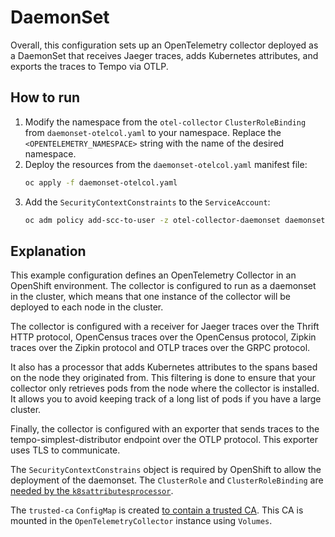 # DaemonSet

Overall, this configuration sets up an OpenTelemetry collector deployed as a DaemonSet that receives Jaeger traces, adds Kubernetes attributes, and exports the traces to Tempo via OTLP.

## How to run
1. Modify the namespace from the `otel-collector` `ClusterRoleBinding` from `daemonset-otelcol.yaml` to your namespace. Replace the `<OPENTELEMETRY_NAMESPACE>` string with the name of the desired namespace.
1. Deploy the resources from the `daemonset-otelcol.yaml` manifest file:
    ```sh
    oc apply -f daemonset-otelcol.yaml
    ```
1. Add the `SecurityContextConstraints` to the `ServiceAccount`:
    ```sh
    oc adm policy add-scc-to-user -z otel-collector-daemonset daemonset-with-hostport
    ```

## Explanation
This example configuration defines an OpenTelemetry Collector in an OpenShift environment. The collector is configured to run as a daemonset in the cluster, which means that one instance of the collector will be deployed to each node in the cluster.

The collector is configured with a receiver for Jaeger traces over the Thrift HTTP protocol, OpenCensus traces over the OpenCensus protocol, Zipkin traces over the Zipkin protocol and OTLP traces over the GRPC protocol.

It also has a processor that adds Kubernetes attributes to the spans based on the node they originated from. This filtering is done to ensure that your collector only retrieves pods from the node where the collector is installed. It allows you to avoid keeping track of a long list of pods if you have a large cluster.

Finally, the collector is configured with an exporter that sends traces to the tempo-simplest-distributor endpoint over the OTLP protocol. This exporter uses TLS to communicate.

The `SecurityContextConstrains` object is required by OpenShift to allow the deployment of the daemonset. The `ClusterRole` and `ClusterRoleBinding` are [needed by the `k8sattributesprocessor`](https://github.com/open-telemetry/opentelemetry-collector-contrib/tree/main/processor/k8sattributesprocessor#role-based-access-control).

The `trusted-ca` `ConfigMap` is created [to contain a trusted CA](https://docs.openshift.com/container-platform/4.12/networking/configuring-a-custom-pki.html#certificate-injection-using-operators_configuring-a-custom-pki). This CA is mounted in the `OpenTelemetryCollector` instance using `Volumes`.
